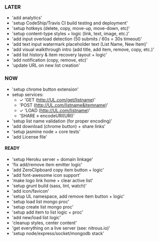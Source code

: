 ### LATER
- 'add analytics'
- 'setup CodeShip/Travis CI build testing and deployment'
- 'setup hotkeys (delete, copy, move-up, move-down, etc)'
- 'setup content-type styles + logic (link, text, image, etc.)'
- 'add input overload detection (50 submits / 60s = 30s timeout)'
- 'add text input watermark placeholder text (List Name, New Item)'
- 'add visual walkthrough intro (add title, add item, remove, copy, etc.)'
- 'add list history & item recovery layout + logic'
- 'add notification (copy, remove, etc)'
- 'update URL on new list creation'


### NOW
- 'setup chrome button extension'
- setup services:
    - ✓ 'GET (http://UL.com/get/listname)'
    - 'POST (http://UL.com/listname&itemname)'
    - ✓ 'LOAD (http://UL.com/listname)'
    - 'SHARE » encodeURI(URI)'
- 'setup list name validation (for proper encoding)'
- 'add download (chrome button) + share links'
- 'setup jasmine node + core tests'
- 'add License file'


#### READY
- 'setup Heroku server + domain linkage'
- 'fix add/remove item emitter logic'
- 'add ZeroClipboard copy item button + logic'
- 'add font-awesome icon support'
- 'make logo link home + clear active list'
- 'setup grunt build (sass, lint, watch)'
- 'add icon/favicon'
- 'setup UL namespace, add remove item button + logic'
- 'setup load list mongo proc'
- 'setup create list mongo proc'
- 'setup add item to list logic + proc'
- 'add new/load list logic'
- 'cleanup styles, center content'
- 'get everything on a live server (see: nitrous.io)'
- 'setup node/express/socket/mongodb stack'
